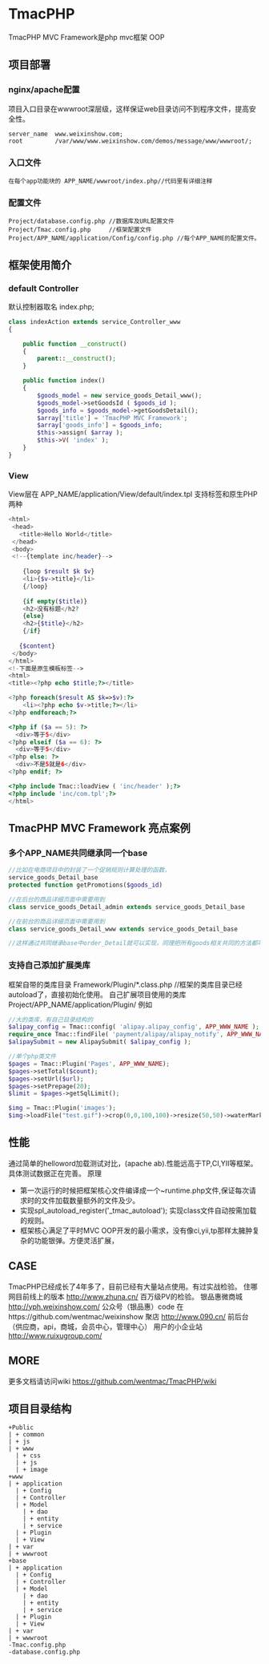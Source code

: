 # TmacPHP
TmacPHP MVC Framework是php mvc框架 OOP

## 项目部署
### nginx/apache配置
项目入口目录在wwwroot深层级，这样保证web目录访问不到程序文件，提高安全性。

    server_name  www.weixinshow.com;    
    root         /var/www/www.weixinshow.com/demos/message/www/wwwroot/;
### 入口文件
    在每个app功能块的 APP_NAME/wwwroot/index.php//代码里有详细注释
### 配置文件
    Project/database.config.php //数据库及URL配置文件
    Project/Tmac.config.php     //框架配置文件
    Project/APP_NAME/application/Config/config.php //每个APP_NAME的配置文件。
    
## 框架使用简介
### default Controller
默认控制器取名 index.php;
```php
class indexAction extends service_Controller_www
{

    public function __construct()
    {
        parent::__construct();
    }

    public function index()
    {
        $goods_model = new service_goods_Detail_www();
        $goods_model->setGoodsId ( $goods_id );
        $goods_info = $goods_model->getGoodsDetail();
        $array['title'] = 'TmacPHP MVC Framework';
        $array['goods_info'] = $goods_info;
        $this->assign( $array );
        $this->V( 'index' );
    }
}
```
### View
View层在 APP_NAME/application/View/default/index.tpl
支持标签和原生PHP两种
```php
<html>
 <head>
   <title>Hello World</title>
 </head>
 <body>
 <!--{template inc/header}-->
 
    {loop $result $k $v}
    <li>{$v->title}</li>
    {/loop}
    
    {if empty($title)}
    <h2>没有标题</h2?
    {else}
    <h2>{$title}</h2>
    {/if}
    
   {$content}
 </body>
</html>
<!-下面是原生模板标签-->
<html>
<title><?php echo $title;?></title>

<?php foreach($result AS $k=>$v):?>
    <li><?php echo $v->title;?></li>
<?php endforeach;?>

<?php if ($a == 5): ?>
  <div>等于5</div>
<?php elseif ($a == 6): ?>
  <div>等于5</div>
<?php else: ?>
  <div>不是5就是6</div>
<?php endif; ?>

<?php include Tmac::loadView ( 'inc/header' );?>
<?php include 'inc/com.tpl';?>
</html>

```
## TmacPHP MVC Framework 亮点案例
### 多个APP_NAME共同继承同一个base
```php
//比如在电商项目中的封装了一个促销规则计算处理的函数，
service_goods_Detail_base
protected function getPromotions($goods_id)

//在后台的商品详细页面中需要用到
class service_goods_Detail_admin extends service_goods_Detail_base

//在前台的商品详细页面中需要用到
class service_goods_Detail_www extends service_goods_Detail_base

//这样通过共同继承base中order_Detail就可以实现，同理把所有goods相关共同的方法都可以放在base中
````
### 支持自己添加扩展类库
框架自带的类库目录 Framework/Plugin/*.class.php //框架的类库目录已经autoload了，直接初始化使用。
自己扩展项目使用的类库 Project/APP_NAME/application/Plugin/
例如
```php
//大的类库，有自己目录结构的
$alipay_config = Tmac::config( 'alipay.alipay_config', APP_WWW_NAME );
require_once Tmac::findFile( 'payment/alipay/alipay_notify', APP_WWW_NAME );
$alipaySubmit = new AlipaySubmit( $alipay_config );

//单个php类文件
$pages = Tmac::Plugin('Pages', APP_WWW_NAME);
$pages->setTotal($count);
$pages->setUrl($url);
$pages->setPrepage(20);
$limit = $pages->getSqlLimit();

$img = Tmac::Plugin('images');
$img->loadFile("test.gif")->crop(0,0,100,100)->resize(50,50)->waterMark("mark.png", 'left','center')->save("b.gif");
```

## 性能
通过简单的helloword加载测试对比，(apache ab).性能远高于TP,CI,YII等框架。具体测试数据正在完善。
原理
* 第一次运行的时候把框架核心文件编译成一个~runtime.php文件,保证每次请求时的文件加载数量额外的文件及少。
* 实现spl_autoload_register('_tmac_autoload'); 实现class文件自动按需加载的规则。
* 框架核心满足了平时MVC OOP开发的最小需求，没有像ci,yii,tp那样太臃肿复杂的功能银弹。方便灵活扩展，

## CASE
TmacPHP已经成长了4年多了，目前已经有大量站点使用。有过实战检验。
住哪网目前线上的版本 http://www.zhuna.cn/ 百万级PV的检验。
银品惠微商城 http://yph.weixinshow.com/ 公众号（银品惠）code 在https://github.com/wentmac/weixinshow
聚店 http://www.090.cn/ 前后台（供应商，api，商城，会员中心，管理中心）
用户的小企业站 http://www.ruixugroup.com/
    
 
## MORE
更多文档请访问wiki https://github.com/wentmac/TmacPHP/wiki

## 项目目录结构
    +Public
    | + common
    | + js
    | + www
      | + css
      | + js
      | + image
    +www
    | + application
      | + Config
      | + Controller
      | + Model
        | + dao
        | + entity
        | + service
      | + Plugin
      | + View
    | + var
    | + wwwroot
    +base
    | + application
      | + Config
      | + Controller
      | + Model
        | + dao
        | + entity
        | + service
      | + Plugin
      | + View
    | + var
    | + wwwroot
    -Tmac.config.php
    -database.config.php
